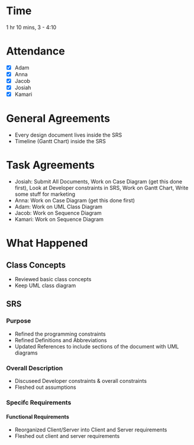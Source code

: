 # Time
1 hr 10 mins, 3 - 4:10 

# Attendance
- [x] Adam 
- [x] Anna
- [x] Jacob
- [x] Josiah
- [x] Kamari

# General Agreements
- Every design document lives inside the SRS
- Timeline (Gantt Chart) inside the SRS

# Task Agreements 
- Josiah: Submit All Documents, Work on Case Diagram (get this done first), Look at Developer constraints in SRS, Work on Gantt Chart, Write some stuff for marketing
- Anna: Work on Case Diagram (get this done first)
- Adam: Work on UML Class Diagram
- Jacob: Work on Sequence Diagram
- Kamari: Work on Sequence Diagram

# What Happened
## Class Concepts
- Reviewed basic class concepts
- Keep UML class diagram 
## SRS
### Purpose
- Refined the programming constraints
- Refined Definitions and Abbreviations
- Updated References to include sections of the document with UML diagrams
### Overall Description
- Discuseed Developer constraints & overall constraints 
- Fleshed out assumptions
### Specifc Requirements
#### Functional Requirements
- Reorganized Client/Server into Client and Server requirements
- Fleshed out client and server requirements
